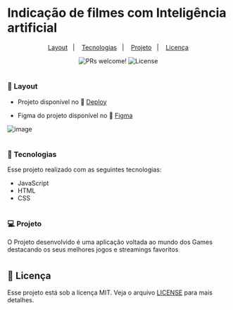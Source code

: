 # Indicação de filmes com Inteligência artificial 

<p align="center">
  <a href="#-layout">Layout</a>&nbsp;&nbsp;&nbsp;|&nbsp;&nbsp;&nbsp;
  <a href="#-tecnologias">Tecnologias</a>&nbsp;&nbsp;&nbsp;|&nbsp;&nbsp;&nbsp;
  <a href="#-projeto">Projeto</a>&nbsp;&nbsp;&nbsp;|&nbsp;&nbsp;&nbsp;
  <a href="#memo-licença">Licença</a>
</p>

<p align="center">
 <img src="https://img.shields.io/static/v1?label=PRs&message=welcome&color=49AA26&labelColor=000000" alt="PRs welcome!" />


  <img alt="License" src="https://img.shields.io/static/v1?label=license&message=MIT&color=49AA26&labelColor=000000">
</p>

#

### 🔖 Layout

- Projeto disponível no 🔗 [Deploy](https://nlwsportsreactjs.netlify.app)

- Figma do projeto disponível no 🔗 [Figma](https://www.figma.com/file/dUlDOXSsSd3kTECFxZaBN1/NLW-eSports---Desafio-Extra-(Copy)?node-id=6%3A131&t=vp76gtgW5fPstpcG-0)


![image](https://github.com/luizgmachado/MovieIA/assets/108701750/221aa7b7-c33a-4aff-a54b-f4ef233c16d3)

#

### 🚀 Tecnologias

Esse projeto realizado com as seguintes tecnologias:

- JavaScript
- HTML 
- CSS

#

### 💻 Projeto

O Projeto desenvolvido é uma aplicação voltada ao mundo dos Games destacando os seus melhores jogos e streamings favoritos


#

## :memo: Licença

Esse projeto está sob a licença MIT. Veja o arquivo [LICENSE](.github/LICENSE.md) para mais detalhes.

